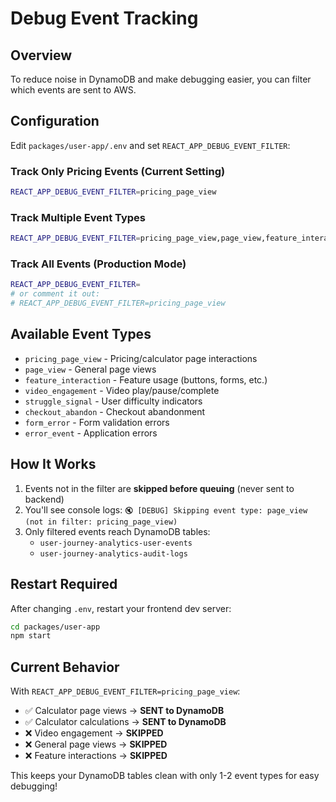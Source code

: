 # Debug Event Tracking

## Overview
To reduce noise in DynamoDB and make debugging easier, you can filter which events are sent to AWS.

## Configuration

Edit `packages/user-app/.env` and set `REACT_APP_DEBUG_EVENT_FILTER`:

### Track Only Pricing Events (Current Setting)
```bash
REACT_APP_DEBUG_EVENT_FILTER=pricing_page_view
```

### Track Multiple Event Types
```bash
REACT_APP_DEBUG_EVENT_FILTER=pricing_page_view,page_view,feature_interaction
```

### Track All Events (Production Mode)
```bash
REACT_APP_DEBUG_EVENT_FILTER=
# or comment it out:
# REACT_APP_DEBUG_EVENT_FILTER=pricing_page_view
```

## Available Event Types

- `pricing_page_view` - Pricing/calculator page interactions
- `page_view` - General page views
- `feature_interaction` - Feature usage (buttons, forms, etc.)
- `video_engagement` - Video play/pause/complete
- `struggle_signal` - User difficulty indicators
- `checkout_abandon` - Checkout abandonment
- `form_error` - Form validation errors
- `error_event` - Application errors

## How It Works

1. Events not in the filter are **skipped before queuing** (never sent to backend)
2. You'll see console logs: `🔇 [DEBUG] Skipping event type: page_view (not in filter: pricing_page_view)`
3. Only filtered events reach DynamoDB tables:
   - `user-journey-analytics-user-events`
   - `user-journey-analytics-audit-logs`

## Restart Required

After changing `.env`, restart your frontend dev server:

```bash
cd packages/user-app
npm start
```

## Current Behavior

With `REACT_APP_DEBUG_EVENT_FILTER=pricing_page_view`:
- ✅ Calculator page views → **SENT to DynamoDB**
- ✅ Calculator calculations → **SENT to DynamoDB**
- ❌ Video engagement → **SKIPPED**
- ❌ General page views → **SKIPPED**
- ❌ Feature interactions → **SKIPPED**

This keeps your DynamoDB tables clean with only 1-2 event types for easy debugging!

